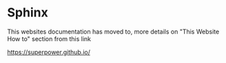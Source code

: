 Sphinx
======

This websites documentation has moved to, more details on "This Website How to" section from this link

https://superpower.github.io/

